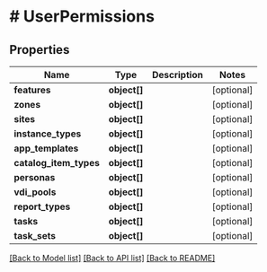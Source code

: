 # # UserPermissions

## Properties

Name | Type | Description | Notes
------------ | ------------- | ------------- | -------------
**features** | **object[]** |  | [optional]
**zones** | **object[]** |  | [optional]
**sites** | **object[]** |  | [optional]
**instance_types** | **object[]** |  | [optional]
**app_templates** | **object[]** |  | [optional]
**catalog_item_types** | **object[]** |  | [optional]
**personas** | **object[]** |  | [optional]
**vdi_pools** | **object[]** |  | [optional]
**report_types** | **object[]** |  | [optional]
**tasks** | **object[]** |  | [optional]
**task_sets** | **object[]** |  | [optional]

[[Back to Model list]](../../README.md#models) [[Back to API list]](../../README.md#endpoints) [[Back to README]](../../README.md)
